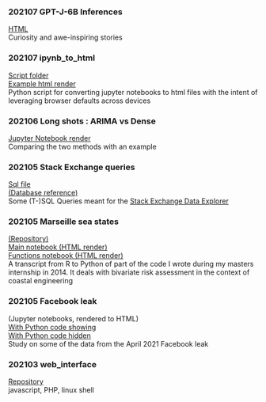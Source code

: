 ### 202107 GPT-J-6B Inferences
[HTML](https://vma1991.github.io/gptj6b_inferences/gptj6b.html)  
Curiosity and awe-inspiring stories

### 202107 ipynb_to_html
[Script folder](https://github.com/vma1991/vma1991.github.io/tree/main/ipynb_to_html)  
[Example html render](https://vma1991.github.io/ipynb_to_html/html/example.html)  
Python script for converting jupyter notebooks to html files with the intent of leveraging browser defaults across devices

### 202106 Long shots : ARIMA vs Dense
[Jupyter Notebook render](https://vma1991.github.io/arima_vs_dense/20210609_arima_vs_dense.html)  
Comparing the two methods with an example

### 202105 Stack Exchange queries
[Sql file](https://github.com/vma1991/vma1991.github.io/blob/main/stackexchange_sql/20210524_stackexchange.sql)  
[(Database reference)](https://vma1991.github.io/stackexchange_sql/stackexchange_db.png)  
Some (T-)SQL Queries meant for the [Stack Exchange Data Explorer](https://data.stackexchange.com/)

### 202105 Marseille sea states
[(Repository)](https://github.com/vma1991/marseille)  
[Main notebook (HTML render)](https://vma1991.github.io/marseille/20210517_marseille.html)  
[Functions notebook (HTML render)](https://vma1991.github.io/marseille/20210515_functions.html)  
A transcript from R to Python of part of the code I wrote during my masters internship in 2014. It deals with bivariate risk assessment in the context of coastal engineering

### 202105 Facebook leak
(Jupyter notebooks, rendered to HTML)  
[With Python code showing](https://bit.ly/3bN4RR5)  
[With Python code hidden](https://bit.ly/3tQGHv1)  
Study on some of the data from the April 2021 Facebook leak

### 202103 web_interface
[Repository](https://github.com/vma1991/web_interface)  
javascript, PHP, linux shell
